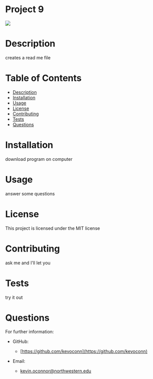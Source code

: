 # Project 9
  <img src="https://img.shields.io/badge/license-MIT-blue.svg">

   # Description 
  creates a read me file

  # Table of Contents 
  * [Description](#description)
  * [Installation](#installation)
  * [Usage](#usage)
  * [License](#license)
  * [Contributing](#contributing)
  * [Tests](#tests)
  * [Questions](#questions)
  
  # Installation 
  download program on computer
  # Usage 
  answer some questions
  # License
This project is licensed under the MIT license
  # Contributing 
  ask me and I'll let you
  # Tests 
  try it out
  # Questions 
  For further information:
 
  * GitHub:
    * [https://github.com/kevoconn](https://github.com/kevoconn)
 
  * Email:
    * kevin.oconnor@northwestern.edu


  
